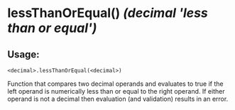 # lessThanOrEqual() *(decimal 'less than or equal')*

## Usage:
```cedar
<decimal>.lessThanOrEqual(<decimal>)
```

Function that compares two decimal operands and evaluates to true if the left operand is numerically
less than or equal to the right operand. If either operand is not a decimal then evaluation
(and validation) results in an error.
